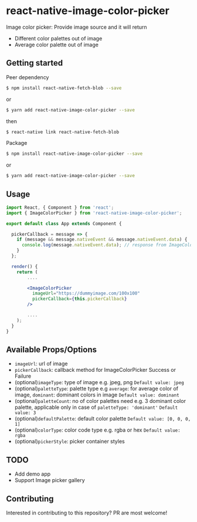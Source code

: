 
# react-native-image-color-picker
Image color picker: Provide image source and it will return 
- Different color palettes out of image 
- Average color palette out of image

## Getting started

Peer dependency

```sh
$ npm install react-native-fetch-blob --save
```
or

```sh
$ yarn add react-native-image-color-picker --save
```
then

```sh
$ react-native link react-native-fetch-blob
```

Package 

```sh
$ npm install react-native-image-color-picker --save
```
or

```sh
$ yarn add react-native-image-color-picker --save
```

## Usage

```jsx
import React, { Component } from 'react';
import { ImageColorPicker } from 'react-native-image-color-picker';

export default class App extends Component {

  pickerCallback = message => {
    if (message && message.nativeEvent && message.nativeEvent.data) {
      console.log(message.nativeEvent.data); // response from ImageColorPicker
    }
  };

  render() {
    return (
        ....

        <ImageColorPicker
          imageUrl="https://dummyimage.com/100x100"
          pickerCallback={this.pickerCallback}
        />

        ....
    );
  }
}
```

## Available Props/Options

- `imageUrl`: url of image 
- `pickerCallback`: callback method for ImageColorPicker Success or Failure
- (optional)`imageType`: type of image e.g. jpeg, png `Default value: jpeg`
- (optional)`paletteType`: palette type e.g `average`: for average color of image, `dominant`: dominant colors in image `Default value: dominant`
- (optional)`paletteCount`: no of color palettes need e.g. 3 dominant color palette, applicable only in case of `paletteType: 'dominant'` `Default value: 3`
- (optional)`defaultPalette`: default color palette `Default value: [0, 0, 0, 1]`
- (optional)`colorType`: color code type e.g. rgba or hex `Default value: rgba`
- (optional)`pickerStyle`: picker container styles

## TODO

- Add demo app
- Support Image picker gallery

## Contributing

Interested in contributing to this repository? PR are most welcome!
